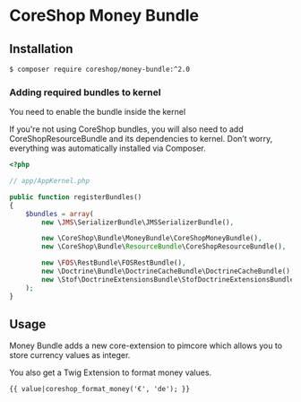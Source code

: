 # CoreShop Money Bundle

## Installation
```bash
$ composer require coreshop/money-bundle:^2.0
```

### Adding required bundles to kernel
You need to enable the bundle inside the kernel

If you're not using CoreShop bundles, you will also need to add CoreShopResourceBundle and its dependencies
to kernel. Don’t worry, everything was automatically installed via Composer.

```php
<?php

// app/AppKernel.php

public function registerBundles()
{
    $bundles = array(
        new \JMS\SerializerBundle\JMSSerializerBundle(),

        new \CoreShop\Bundle\MoneyBundle\CoreShopMoneyBundle(),
        new \CoreShop\Bundle\ResourceBundle\CoreShopResourceBundle(),

        new \FOS\RestBundle\FOSRestBundle(),
        new \Doctrine\Bundle\DoctrineCacheBundle\DoctrineCacheBundle(),
        new \Stof\DoctrineExtensionsBundle\StofDoctrineExtensionsBundle(),
    );
}
```

## Usage

Money Bundle adds a new core-extension to pimcore which allows you to store currency values as integer.

You also get a Twig Extension to format money values.

```twig
{{ value|coreshop_format_money('€', 'de'); }}
```
